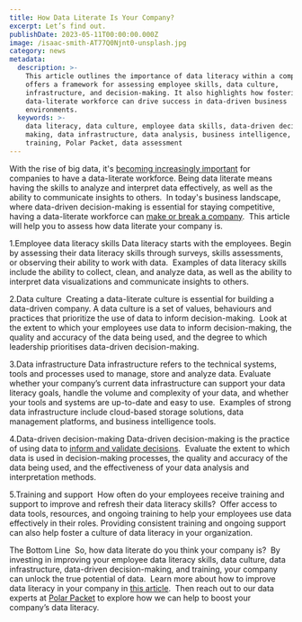 ```yaml
---
title: How Data Literate Is Your Company?
excerpt: Let’s find out.
publishDate: 2023-05-11T00:00:00.000Z
image: /isaac-smith-AT77Q0Njnt0-unsplash.jpg
category: news
metadata:
  description: >-
    This article outlines the importance of data literacy within a company and
    offers a framework for assessing employee skills, data culture,
    infrastructure, and decision-making. It also highlights how fostering a
    data-literate workforce can drive success in data-driven business
    environments.
  keywords: >-
    data literacy, data culture, employee data skills, data-driven decision
    making, data infrastructure, data analysis, business intelligence, data
    training, Polar Packet, data assessment
---
```


With the rise of big data, it's [becoming increasingly important](https://polarpacket.com/blog/5-reasons-why-data-analytics-is-important/) for companies to have a data-literate workforce. Being data literate means having the skills to analyze and interpret data effectively, as well as the ability to communicate insights to others. 
In today's business landscape, where data-driven decision-making is essential for staying competitive, having a data-literate workforce can [make or break a company](https://polarpacket.com/blog/why-is-data-literacy-important-for-businesses/). 
This article will help you to assess how data literate your company is. 

1.Employee data literacy skills
Data literacy starts with the employees. Begin by assessing their data literacy skills through surveys, skills assessments, or observing their ability to work with data. 
Examples of data literacy skills include the ability to collect, clean, and analyze data, as well as the ability to interpret data visualizations and communicate insights to others. 

2.Data culture 
Creating a data-literate culture is essential for building a data-driven company. A data culture is a set of values, behaviours and practices that prioritize the use of data to inform decision-making. 
Look at the extent to which your employees use data to inform decision-making, the quality and accuracy of the data being used, and the degree to which leadership prioritises data-driven decision-making. 

3.Data infrastructure
Data infrastructure refers to the technical systems, tools and processes used to manage, store and analyze data.
Evaluate whether your company’s current data infrastructure can support your data literacy goals, handle the volume and complexity of your data, and whether your tools and systems are up-to-date and easy to use. 
Examples of strong data infrastructure include cloud-based storage solutions, data management platforms, and business intelligence tools. 

4.Data-driven decision-making
Data-driven decision-making is the practice of using data to [inform and validate decisions](https://polarpacket.com/blog/how-is-data-analytics-applied-in-business/). 
Evaluate the extent to which data is used in decision-making processes, the quality and accuracy of the data being used, and the effectiveness of your data analysis and interpretation methods. 

5.Training and support 
How often do your employees receive training and support to improve and refresh their data literacy skills? 
Offer access to data tools, resources, and ongoing training to help your employees use data effectively in their roles. Providing consistent training and ongoing support can also help foster a culture of data literacy in your organization.

The Bottom Line 
So, how data literate do you think your company is? 
By investing in improving your employee data literacy skills, data culture, data infrastructure, data-driven decision-making, and training, your company can unlock the true potential of data. 
Learn more about how to improve data literacy in your company in [this article](https://polarpacket.com/blog/5-ways-to-improve-data-literacy-in-your-company/). 
Then reach out to our data experts at [Polar Packet](https://polarpacket.com/) to explore how we can help to boost your company’s data literacy.

